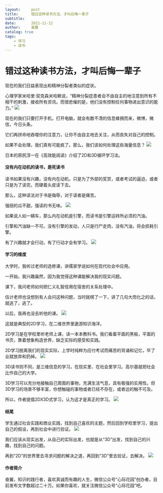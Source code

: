 ```yaml
---
layout:     post
title:      错过这种读书方法，才叫后悔一辈子
subtitle:   
date:       2021-11-12
author:     奋翼
catalog: true
tags:
    - 学习
    - 读书
---
```


# 错过这种读书方法，才叫后悔一辈子

现在的我们日益表现出和精神分裂者类似的症状。

心理学家米哈里·契克森米哈赖说，“精神分裂症患者会不由自主的地注意到所有不相干的刺激，接收所有资讯。而很悲催的是，他们没有控制任何事物进出意识的能力。”
![](https://upload-images.jianshu.io/upload_images/64046-35720a96c512c769.jpg?imageMogr2/auto-orient/strip%7CimageView2/2/w/1240)

现在的我们只要打开手机，打开电脑，就会有数不清的信息蜂拥而来，微博，微信，今日头条。

它们再拼命地吞噬你的注意力，让你不由自主地去关注，从而丧失对自己的控制。

如果不会处理，我们真有可能疯了。那么，我们该如何处理这些海量信息？
![](https://upload-images.jianshu.io/upload_images/64046-b2d090b1e60b438a.jpg?imageMogr2/auto-orient/strip%7CimageView2/2/w/1240)


 日本的原尻淳一在《高效能阅读》介绍了2D和3D循环学习法。

#### 没有内在动机的读书，是死读书

读书如果没有兴趣，没有内在动机，只是为了外部的奖赏，或者考试的逼迫，或者只是为了读完，而硬着头皮读下去。

那么，这种读法对于书是侮辱，对于读者是痛苦。

强扭的瓜不甜，强读的书无味。
![](https://upload-images.jianshu.io/upload_images/64046-38453251c30abc32.jpg?imageMogr2/auto-orient/strip%7CimageView2/2/w/1240)

如果说人如一辆车，那么内在动机是引擎，而读书是引擎运转所必须的汽油。

引擎和汽油缺一不可。没有引擎的发动，人只是行尸走肉，没有汽油，将会损耗引擎。

有了兴趣就才会行动，有了行动才会有学习。
![](https://upload-images.jianshu.io/upload_images/64046-d303d9722c8ab96b.jpg?imageMogr2/auto-orient/strip%7CimageView2/2/w/1240)

#### 学习的维度

大学时，我听过老师的选修课，讲儒家学说如何在现代社会中应用。

一开始，我兴趣盎然，因为我觉得这种课能解决我的现实问题。

课下，我问老师如何把仁义礼智信用在宿舍的关系处理中。

估计老师也没想到有人会问这种问题，当时就楞了一下，讲了几句大而化之的话，就逃了，逃了。

以后，我再也没去听他的课。
![](https://upload-images.jianshu.io/upload_images/64046-0193aad5fc6c12bc.jpg?imageMogr2/auto-orient/strip%7CimageView2/2/w/1240)

这就是典型的2D学习，在二维世界里遨游知识海洋。

2D学习是在学校里听老师上课，读一本本教科书。我们看着平面的黑板，平面的书页，靠着想象构造世界，缺乏实际的感受和实践。

2D学习脱离我们的现实实际，上学时纯粹为应付考试而痛苦的背诵和记忆，毕了业就放弃和扔掉。
![](https://upload-images.jianshu.io/upload_images/64046-1ca633b4328b200a.jpg?imageMogr2/auto-orient/strip%7CimageView2/2/w/1240)


3D读书则不同，是三维信息的学习，在现实里、在社会里学习。高尔基就把社会比作自己的大学。

3D学习可以充分地接触自己周围的事物，充满生活气息，具有极强的实用性。但3D学习的场景不够丰富，你想触碰的事物或者已经不存在，或者远的触不可及。

所以，作者提倡2DX3D式学习，认为这才是真正的学习。
![](https://upload-images.jianshu.io/upload_images/64046-2c9d762799f4732b.jpg?imageMogr2/auto-orient/strip%7CimageView2/2/w/1240)

#### 结尾

学生通过社会实践和商业实践，找到自己喜欢的主题，然后回到学校里学习，提出自己的假设，再到社会中进行验证。
![](https://upload-images.jianshu.io/upload_images/64046-1ec25b8cd610469c.jpg?imageMogr2/auto-orient/strip%7CimageView2/2/w/1240)

我们应该从现实出发，从自己的实际出发，也就是从“3D”出发，找到自己的兴趣，找到自己的问题。

再到“2D”的世界里去寻求问题的解决之道，再回到“3D”里去验证，去解决。
![](https://upload-images.jianshu.io/upload_images/64046-ecde334959207dbd.jpg?imageMogr2/auto-orient/strip%7CimageView2/2/w/1240)

#### 作者简介
奋翼，知识的践行者，喜欢真诚而有趣的人生，微信公众号“心际花园”创办者，目前发布文字数超过二十万。如果你喜欢，就关注微信公众号“心际花园”吧。

